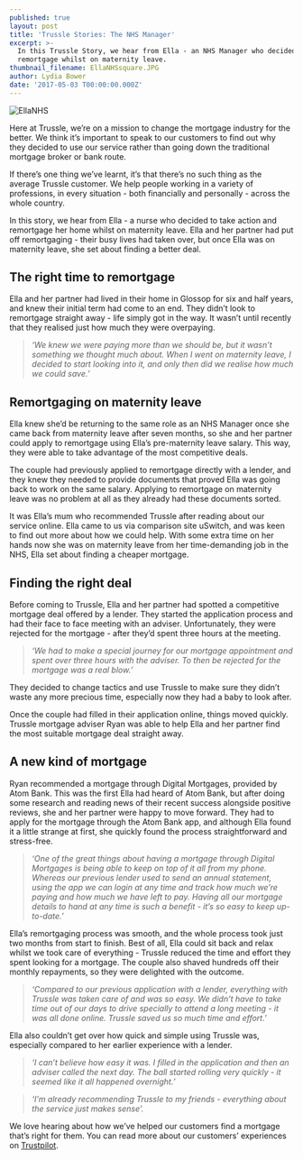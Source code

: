 ```yaml
---
published: true
layout: post
title: 'Trussle Stories: The NHS Manager'
excerpt: >-
  In this Trussle Story, we hear from Ella - an NHS Manager who decided to
  remortgage whilst on maternity leave. 
thumbnail_filename: EllaNHSsquare.JPG
author: Lydia Bower
date: '2017-05-03 T00:00:00.000Z'
---
```


![EllaNHS]({{site.baseurl}}/images/post_images/EllaTheNHSManager.JPG)

Here at Trussle, we’re on a mission to change the mortgage industry for the better. We think it’s important to speak to our customers to find out why they decided to use our service rather than going down the traditional mortgage broker or bank route. 

If there’s one thing we’ve learnt, it’s that there’s no such thing as the average Trussle customer. We help people working in a variety of professions, in every situation - both financially and personally - across the whole country.  

In this story, we hear from Ella - a nurse who decided to take action and remortgage her home whilst on maternity leave. Ella and her partner had put off remortgaging - their busy lives had taken over, but once Ella was on maternity leave, she set about finding a better deal.

## The right time to remortgage
Ella and her partner had lived in their home in Glossop for six and half years, and knew their initial term had come to an end. They didn’t look to remortgage straight away - life simply got in the way. It wasn’t until recently that they realised just how much they were overpaying. 

> _‘We knew we were paying more than we should be, but it wasn’t something we thought much about. When I went on maternity leave, I decided to start looking into it, and only then did we realise how much we could save.’_

## Remortgaging on maternity leave
Ella knew she’d be returning to the same role as an NHS Manager once she came back from maternity leave after seven months, so she and her partner could apply to remortgage using Ella’s pre-maternity leave salary. This way, they were able to take advantage of the most competitive deals.

The couple had previously applied to remortgage directly with a lender, and they knew they needed to provide documents that proved Ella was going back to work on the same salary. Applying to remortgage on maternity leave was no problem at all as they already had these documents sorted. 

It was Ella’s mum who recommended Trussle after reading about our service online. Ella came to us via comparison site uSwitch, and was keen to find out more about how we could help. With some extra time on her hands now she was on maternity leave from her time-demanding job in the NHS, Ella set about finding a cheaper mortgage.

## Finding the right deal 
Before coming to Trussle, Ella and her partner had spotted a competitive mortgage deal offered by a lender. They started the application process and had their face to face meeting with an adviser. Unfortunately, they were rejected for the mortgage - after they’d spent three hours at the meeting. 

> _‘We had to make a special journey for our mortgage appointment and spent over three hours with the adviser. To then be rejected for the mortgage was a real blow.’_

They decided to change tactics and use Trussle to make sure they didn’t waste any more precious time, especially now they had a baby to look after.  

Once the couple had filled in their application online, things moved quickly. Trussle mortgage adviser Ryan was able to help Ella and her partner find the most suitable mortgage deal straight away. 

## A new kind of mortgage
Ryan recommended a mortgage through Digital Mortgages, provided by Atom Bank. This was the first Ella had heard of Atom Bank, but after doing some research and reading news of their recent success alongside positive reviews, she and her partner were happy to move forward.  They had to apply for the mortgage through the Atom Bank app, and although Ella found it a little strange at first, she quickly found the process straightforward and stress-free. 

> _‘One of the great things about having a mortgage through Digital Mortgages is being able to keep on top of it all from my phone. Whereas our previous lender used to send an annual statement, using the app we can login at any time and track how much we’re paying and how much we have left to pay. Having all our mortgage details to hand at any time is such a benefit - it’s so easy to keep up-to-date.’_

Ella’s remortgaging process was smooth, and the whole process took just two months from start to finish. Best of all, Ella could sit back and relax whilst we took care of everything - Trussle reduced the time and effort they spent looking for a mortgage. The couple also shaved hundreds off their monthly repayments, so they were delighted with the outcome. 

> _‘Compared to our previous application with a lender, everything with Trussle was taken care of and was so easy. We didn’t have to take time out of our days to drive specially to attend a long meeting - it was all done online. Trussle saved us so much time and effort.’_

Ella also couldn’t get over how quick and simple using Trussle was, especially compared to her earlier experience with a lender. 

> _‘I can’t believe how easy it was. I filled in the application and then an adviser called the next day. The ball started rolling very quickly - it seemed like it all happened overnight.’_

> _‘I’m already recommending Trussle to my friends - everything about the service just makes sense’._

We love hearing about how we’ve helped our customers find a mortgage that’s right for them. You can read more about our customers’ experiences on [Trustpilot](https://www.trustpilot.com/review/trussle.com).
